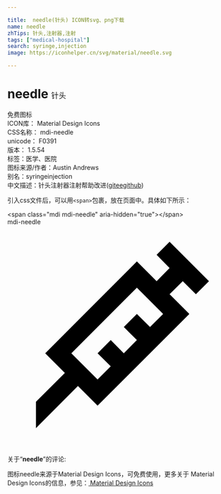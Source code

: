 ```yaml
---

title:  needle(针头) ICON转svg、png下载
name: needle
zhTips: 针头,注射器,注射
tags: ["medical-hospital"]
search: syringe,injection
image: https://iconhelper.cn/svg/material/needle.svg

---
```


# needle  <small style="font-size: 60%;font-weight: 100">针头</small>


<div class="detail-page">
<p>
<span><span class="badge-success badge">免费图标</span> </span>
<br/>
<span>
ICON库：
<span class="badge-secondary badge">Material Design Icons</span> 
</span>
<br/>
<span>
CSS名称：
<span class="badge-secondary badge">mdi-needle</span> 
</span>
<br/>
<span>
unicode：
<span class="badge-secondary badge">F0391</span> 
<copy-btn content='F0391' btn-title=""></copy-btn>
<copy-btn :content='String.fromCodePoint(parseInt("F0391", 16))' btn-title="复制U"></copy-btn>
</span>
<br/>
<span>
版本：
<span class="badge-secondary badge">1.5.54</span> 
</span><br/><span>标签：<span class="badge-light badge"><router-link to="/tags/medical-hospital.html">医学、医院</router-link></span></span>
<br/>
<span>图标来源/作者：<span class="badge-light badge">Austin Andrews</span></span> 
<br/>
<span>别名：<span class="badge-light badge">syringe</span><span class="badge-light badge">injection</span></span><br/><span class="zh-detail">中文描述：<span class="badge-primary badge">针头</span><span class="badge-primary badge">注射器</span><span class="badge-primary badge">注射</span><span class="help-link"><span>帮助改进</span>(<a href="https://gitee.com/liuwave/icon-helper/edit/master/json/material/needle.json" target="_blank" rel="noopener noreferrer">gitee</a><a href="https://github.com/liuwave/icon-helper/edit/master/json/material/needle.json" target="_blank" rel="noopener noreferrer">github</a></span>)</span><br/>
</p>
</div>
<div class="alert alert-dark">
  <i class="mdi mdi-needle mdi-48px"></i>
  <i class="mdi mdi-needle mdi-36px"></i>
  <i class="mdi mdi-needle mdi-24px"></i>
  <i class="mdi mdi-needle mdi-18px"></i>
</div>
<div>
  <p>引入css文件后，可以用<code>&lt;span&gt;</code>包裹，放在页面中。具体如下所示：    
  </p>
  <div class="alert alert-primary" style="font-size: 14px">
    &lt;span class="mdi mdi-needle" aria-hidden="true"&gt;&lt;/span&gt;
    <copy-btn content='<span class="mdi mdi-needle" aria-hidden="true"></span>'></copy-btn>
  </div>
  <div class="alert alert-secondary">
    <i class="mdi mdi-needle"
    style="font-size: 24px"
    aria-hidden="true"></i> mdi-needle
    <copy-btn content="mdi-needle" btn-title="复制图标名称"></copy-btn>
  </div>
</div>
<div id="svg" class="svg-wrap">
<svg xmlns="http://www.w3.org/2000/svg" viewBox="0 0 24 24"><path d="M11.15,15.18L9.73,13.77L11.15,12.35L12.56,13.77L13.97,12.35L12.56,10.94L13.97,9.53L15.39,10.94L16.8,9.53L13.97,6.7L6.9,13.77L9.73,16.6L11.15,15.18M3.08,19L6.2,15.89L4.08,13.77L13.97,3.87L16.1,6L17.5,4.58L16.1,3.16L17.5,1.75L21.75,6L20.34,7.4L18.92,6L17.5,7.4L19.63,9.53L9.73,19.42L7.61,17.3L3.08,21.84V19Z" /></svg>
</div>
<detail full-name='mdi-needle'></detail>
<div class="icon-detail__container">
<p>关于“<b>needle</b>”的评论:</p>
</div>
<Vssue title="关于“needle”的评论" />    
<div><p>图标needle来源于Material Design Icons，可免费使用，更多关于 Material Design Icons的信息，参见：<a target="_blank" href="https://iconhelper.cn/material.html"> Material Design Icons</a>
</p></div>
